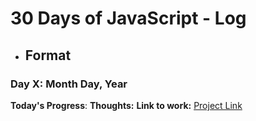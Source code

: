 # 30 Days of JavaScript - Log

* ## Format

### Day X: Month Day, Year
**Today's Progress**: 
**Thoughts:**
**Link to work:** [Project Link](http://www.example.com)

